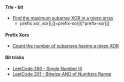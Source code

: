 #### Trie - bit
- [Find the maximum subarray XOR in a given array](https://github.com/cherryljr/NowCoder/blob/master/Find%20the%20Maximum%20Subarray%20XOR%20in%20an%20Array.java)
  - prefix xor, xor[i,j]=prefix-xor[i]^prefix-xor[j]

#### Prefix Xors
- [Count the number of subarrays having a given XOR](https://www.geeksforgeeks.org/count-number-subarrays-given-xor/)


#### Bit tricks
- [LeetCode 260 - Single Number III](https://leetcode.com/problems/single-number-iii/discuss/68900/Accepted-C%2B%2BJava-O(n)-time-O(1)-space-Easy-Solution-with-Detail-Explanations)
- [LeetCode 201 - Bitwise AND of Numbers Range](http://www.cnblogs.com/grandyang/p/4431646.html)
